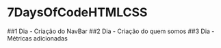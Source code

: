 # 7DaysOfCodeHTMLCSS

##1 Dia - Criação do NavBar
##2 Dia - Criação do quem somos
##3 Dia - Métricas adicionadas

